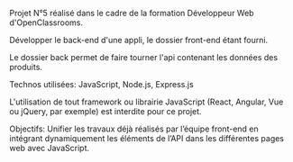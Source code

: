 Projet N°5 réalisé dans le cadre de la formation Développeur Web d'OpenClassrooms.

Développer le back-end d'une appli, le dossier front-end étant fourni.

Le dossier back permet de faire tourner l'api contenant les données des produits.

Technos utilisées: JavaScript, Node.js, Express.js

L'utilisation de tout framework ou librairie JavaScript (React, Angular, Vue ou jQuery, par exemple) est interdite pour ce projet.

Objectifs: Unifier les travaux déjà réalisés par l’équipe front-end en intégrant dynamiquement les éléments de l’API dans les différentes pages web avec JavaScript.
